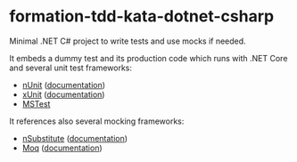 # formation-tdd-kata-dotnet-csharp
Minimal .NET C# project to write tests and use mocks if needed.

It embeds a dummy test and its production code which runs with .NET Core and several unit test frameworks:
 - [nUnit](https://nunit.org/) ([documentation](https://nunit.org/documentation/))
 - [xUnit](https://xunit.net/) ([documentation](https://xunit.net/#documentation))
 - [MSTest](https://docs.microsoft.com/fr-fr/dotnet/core/testing/unit-testing-with-mstest)

It references also several mocking frameworks:
 - [nSubstitute](https://nsubstitute.github.io/) ([documentation](https://nsubstitute.github.io/help.html))
 - [Moq](https://github.com/moq/moq4) ([documentation](https://github.com/Moq/moq4/wiki/Quickstart))